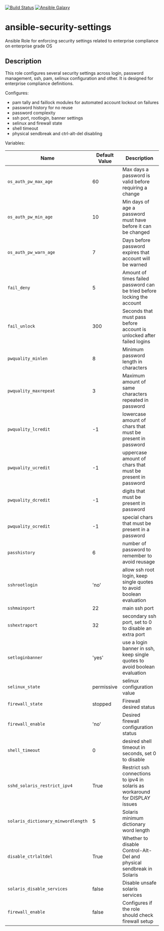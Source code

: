 [![Build Status](https://travis-ci.org/scathatheworm/ansible-security-settings.svg)](https://travis-ci.org/scathatheworm/ansible-security-settings) [![Ansible Galaxy](http://img.shields.io/badge/galaxy-scathatheworm.security-settings.svg)](https://galaxy.ansible.com/scathatheworm/security-settings)

# ansible-security-settings
Ansible Role for enforcing security settings related to enterprise compliance on enterprise grade OS

## Description

This role configures several security settings across login, password management, ssh, pam, selinux configuration and other. It is designed for enterprise compliance definitions.

Configures:

* pam tally and faillock modules for automated account lockout on failures
* password history for no reuse
* password complexity
* ssh port, rootlogin, banner settings
* selinux and firewall state
* shell timeout
* physical sendbreak and ctrl-alt-del disabling

Variables:

| Name           | Default Value | Description                        |
| -------------- | ------------- | -----------------------------------|
| `os_auth_pw_max_age` | 60 | Max days a password is valid before requiring a change |
| `os_auth_pw_min_age` | 10 | Min days of age a password must have before it can be changed |
| `os_auth_pw_warn_age` | 7 | Days before password expires that account will be warned |
| `fail_deny` | 5 | Amount of times failed password can be tried before locking the account |
| `fail_unlock` | 300 | Seconds that must pass before account is unlocked after failed logins |
| `pwquality_minlen` | 8 | Minimum password length in characters |
| `pwquality_maxrepeat` | 3 | Maximum amount of same characters repeated in password |
| `pwquality_lcredit` | -1 | lowercase amount of chars that must be present in password |
| `pwquality_ucredit` | -1 | uppercase amount of chars that must be present in password |
| `pwquality_dcredit` | -1 | digits that must be present in password | 
| `pwquality_ocredit` | -1 | special chars that must be present in a password |
| `passhistory` | 6 | number of password to remember to avoid reusage |
| `sshrootlogin` | 'no' | allow ssh root login, keep single quotes to avoid boolean evaluation |
| `sshmainport` | 22 | main ssh port |
| `sshextraport` | 32 | secondary ssh port, set to 0 to disable an extra port |
| `setloginbanner` | 'yes' | use a login banner in ssh, keep single quotes to avoid boolean evaluation |
| `selinux_state` | permissive | selinux configuration value |
| `firewall_state` | stopped | Firewall desired status |
| `firewall_enable` |'no' | Desired firewall configuration status |
| `shell_timeout` | 0 | desired shell timeout in seconds, set 0 to disable |
| `sshd_solaris_restrict_ipv4` | True | Restrict ssh connections to ipv4 in solaris as workaround for DISPLAY issues |
| `solaris_dictionary_minwordlength` | 5 | Solaris minimum dictionary word length |
| `disable_ctrlaltdel` | True | Whether to disable Control-Alt-Del and physical sendbreak in Solaris |
| `solaris_disable_services` | false | Disable unsafe solaris services |
| `firewall_enable` | false | Configures if the role should check firewall setup |
